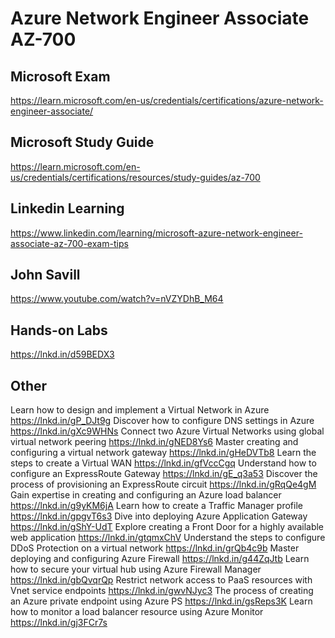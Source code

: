 # Azure Network Engineer Associate AZ-700

## Microsoft Exam
https://learn.microsoft.com/en-us/credentials/certifications/azure-network-engineer-associate/

## Microsoft Study Guide
https://learn.microsoft.com/en-us/credentials/certifications/resources/study-guides/az-700

## Linkedin Learning
https://www.linkedin.com/learning/microsoft-azure-network-engineer-associate-az-700-exam-tips

## John Savill
https://www.youtube.com/watch?v=nVZYDhB_M64

## Hands-on Labs
https://lnkd.in/d59BEDX3

## Other

Learn how to design and implement a Virtual Network in Azure
https://lnkd.in/gP_DJt9g
Discover how to configure DNS settings in Azure
https://lnkd.in/gXc9WHNs
Connect two Azure Virtual Networks using global virtual network peering
https://lnkd.in/gNED8Ys6
Master creating and configuring a virtual network gateway
https://lnkd.in/gHeDVTb8
Learn the steps to create a Virtual WAN
https://lnkd.in/gfVccCgq
Understand how to configure an ExpressRoute Gateway
https://lnkd.in/gE_q3a53
Discover the process of provisioning an ExpressRoute circuit
https://lnkd.in/gRqQe4gM
Gain expertise in creating and configuring an Azure load balancer
https://lnkd.in/g9yKM6jA
Learn how to create a Traffic Manager profile
https://lnkd.in/gpgvT6s3
Dive into deploying Azure Application Gateway
https://lnkd.in/gShY-UdT
Explore creating a Front Door for a highly available web application
https://lnkd.in/gtqmxChV
Understand the steps to configure DDoS Protection on a virtual network
https://lnkd.in/grQb4c9b
Master deploying and configuring Azure Firewall
https://lnkd.in/g44ZqJtb
Learn how to secure your virtual hub using Azure Firewall Manager
https://lnkd.in/gbQvqrQp
Restrict network access to PaaS resources with Vnet service endpoints
https://lnkd.in/gwvNJyc3
The process of creating an Azure private endpoint using Azure PS
https://lnkd.in/gsReps3K
Learn how to monitor a load balancer resource using Azure Monitor
https://lnkd.in/gj3FCr7s
